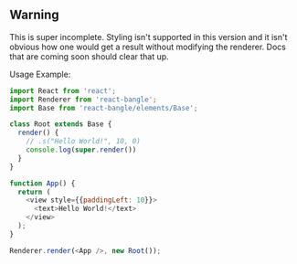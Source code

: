 ## Warning
This is super incomplete. Styling isn't supported in this version and it isn't obvious how one would get a result without modifying the renderer. 
Docs that are coming soon should clear that up.


Usage Example:
```javascript
import React from 'react';
import Renderer from 'react-bangle';
import Base from 'react-bangle/elements/Base';

class Root extends Base {
  render() {
    // .s("Hello World!", 10, 0)
    console.log(super.render())
  }
}

function App() {
  return (
    <view style={{paddingLeft: 10}}>
      <text>Hello World!</text>
    </view>
  );
}

Renderer.render(<App />, new Root());
```
